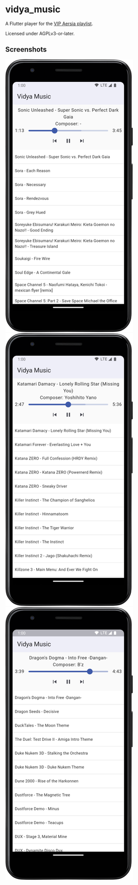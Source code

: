 # vidya_music

A Flutter player for the [VIP Aersia playlist](https://www.vipvgm.net/).

Licensed under AGPLv3-or-later.

## Screenshots

![](store/screenshots/preview/Screenshot_01_small.png)
![](store/screenshots/preview/Screenshot_02_small.png)
![](store/screenshots/preview/Screenshot_03_small.png)
